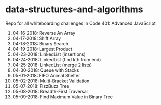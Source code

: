 # data-structures-and-algorithms
Repo for all whiteboarding challenges in Code 401: Advanced JavaScript

1. 04-16-2018: Reverse An Array
2. 04-17-2018: Shift Array
3. 04-18-2018: Binary Search
4. 04-19-2018: Largest Product
5. 04-23-2018: LinkedList (insertions)
6. 04-24-2018: LinkedList (find kth from end)
7. 04-25-2018: LinkedList (merge 2 lists)
8. 04-30-2018: Queue with Stacks
9. 05-01-2018: FIFO Animal Shelter
10. 05-02-2018: Multi-Bracket Validation
11. 05-07-2018: FizzBuzz Tree
12. 05-08-2018: Breadth-First Traversal
13. 05-09-2018: Find Maximum Value in Binary Tree